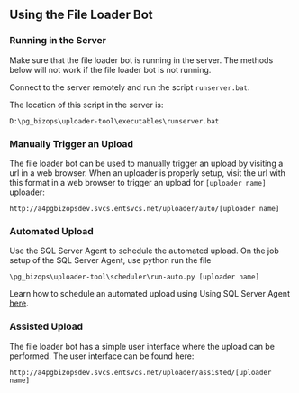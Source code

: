 ## Using the File Loader Bot

### Running in the Server
Make sure that the file loader bot is running in the server. The methods below will not work if the file loader bot is not running.

Connect to the server remotely and run the script 
 ```runserver.bat```.

The location of this script in the server is: 

```D:\pg_bizops\uploader-tool\executables\runserver.bat```

### Manually Trigger an Upload
The file loader bot can be used to manually trigger an upload by visiting a url in a web browser.
When an uploader is properly setup, visit the url with this format in a web browser to trigger an upload for ```[uploader name]``` uploader:

 ```http://a4pgbizopsdev.svcs.entsvcs.net/uploader/auto/[uploader name]```

### Automated Upload
Use the SQL Server Agent to schedule the automated upload. On the job setup of the SQL Server Agent, use python run the file

```\pg_bizops\uploader-tool\scheduler\run-auto.py [uploader name]```

Learn how to schedule an automated upload using Using SQL Server Agent [here](https://github.hpe.com/TTT/uploader-tool/blob/master/setup-upload-schedule.md).

### Assisted Upload
The file loader bot has a simple user interface where the upload can be performed.
The user interface can be found here: 

```http://a4pgbizopsdev.svcs.entsvcs.net/uploader/assisted/[uploader name]```
